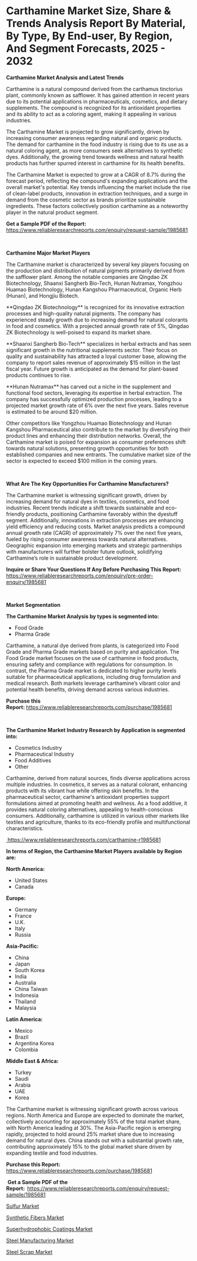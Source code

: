 <p><h1>Carthamine Market Size, Share & Trends Analysis Report By Material, By Type, By End-user, By Region, And Segment Forecasts, 2025 - 2032</h1></p><p><strong>Carthamine Market Analysis and Latest Trends</strong></p>
<p><p>Carthamine is a natural compound derived from the carthamus tinctorius plant, commonly known as safflower. It has gained attention in recent years due to its potential applications in pharmaceuticals, cosmetics, and dietary supplements. The compound is recognized for its antioxidant properties and its ability to act as a coloring agent, making it appealing in various industries.</p><p>The Carthamine Market is projected to grow significantly, driven by increasing consumer awareness regarding natural and organic products. The demand for carthamine in the food industry is rising due to its use as a natural coloring agent, as more consumers seek alternatives to synthetic dyes. Additionally, the growing trend towards wellness and natural health products has further spurred interest in carthamine for its health benefits. </p><p>The Carthamine Market is expected to grow at a CAGR of 8.7% during the forecast period, reflecting the compound's expanding applications and the overall market's potential. Key trends influencing the market include the rise of clean-label products, innovation in extraction techniques, and a surge in demand from the cosmetic sector as brands prioritize sustainable ingredients. These factors collectively position carthamine as a noteworthy player in the natural product segment.</p></p>
<p><strong>Get a Sample PDF of the Report:&nbsp;</strong> <a href="https://www.reliableresearchreports.com/enquiry/request-sample/1985681?utm_campaign=83&utm_medium=2&utm_source=Github&utm_content=ia&utm_term=01042025&utm_id=carthamine">https://www.reliableresearchreports.com/enquiry/request-sample/1985681</a></p>
<p>&nbsp;</p>
<p><strong>Carthamine Major Market Players</strong></p>
<p><p>The Carthamine market is characterized by several key players focusing on the production and distribution of natural pigments primarily derived from the safflower plant. Among the notable companies are Qingdao ZK Biotechnology, Shaanxi Sangherb Bio-Tech, Hunan Nutramax, Yongzhou Huamao Biotechnology, Hunan Kangshou Pharmaceutical, Organic Herb (Hunan), and Hongjiu Biotech.</p><p>**Qingdao ZK Biotechnology** is recognized for its innovative extraction processes and high-quality natural pigments. The company has experienced steady growth due to increasing demand for natural colorants in food and cosmetics. With a projected annual growth rate of 5%, Qingdao ZK Biotechnology is well-poised to expand its market share.</p><p>**Shaanxi Sangherb Bio-Tech** specializes in herbal extracts and has seen significant growth in the nutritional supplements sector. Their focus on quality and sustainability has attracted a loyal customer base, allowing the company to report sales revenue of approximately $15 million in the last fiscal year. Future growth is anticipated as the demand for plant-based products continues to rise.</p><p>**Hunan Nutramax** has carved out a niche in the supplement and functional food sectors, leveraging its expertise in herbal extraction. The company has successfully optimized production processes, leading to a projected market growth rate of 6% over the next five years. Sales revenue is estimated to be around $20 million.</p><p>Other competitors like Yongzhou Huamao Biotechnology and Hunan Kangshou Pharmaceutical also contribute to the market by diversifying their product lines and enhancing their distribution networks. Overall, the Carthamine market is poised for expansion as consumer preferences shift towards natural solutions, presenting growth opportunities for both established companies and new entrants. The cumulative market size of the sector is expected to exceed $100 million in the coming years.</p></p>
<p>&nbsp;</p>
<p><strong>What Are The Key Opportunities For Carthamine Manufacturers?</strong></p>
<p><p>The Carthamine market is witnessing significant growth, driven by increasing demand for natural dyes in textiles, cosmetics, and food industries. Recent trends indicate a shift towards sustainable and eco-friendly products, positioning Carthamine favorably within the dyestuff segment. Additionally, innovations in extraction processes are enhancing yield efficiency and reducing costs. Market analysis predicts a compound annual growth rate (CAGR) of approximately 7% over the next five years, fueled by rising consumer awareness towards natural alternatives. Geographic expansion into emerging markets and strategic partnerships with manufacturers will further bolster future outlook, solidifying Carthamine’s role in sustainable product development.</p></p>
<p><strong>Inquire or Share Your Questions If Any Before Purchasing This Report:</strong> <a href="https://www.reliableresearchreports.com/enquiry/pre-order-enquiry/1985681?utm_campaign=83&utm_medium=2&utm_source=Github&utm_content=ia&utm_term=01042025&utm_id=carthamine">https://www.reliableresearchreports.com/enquiry/pre-order-enquiry/1985681</a></p>
<p>&nbsp;</p>
<p><strong>Market Segmentation</strong></p>
<p><strong>The Carthamine Market Analysis by types is segmented into:</strong></p>
<p><ul><li>Food Grade</li><li>Pharma Grade</li></ul></p>
<p><p>Carthamine, a natural dye derived from plants, is categorized into Food Grade and Pharma Grade markets based on purity and application. The Food Grade market focuses on the use of carthamine in food products, ensuring safety and compliance with regulations for consumption. In contrast, the Pharma Grade market is dedicated to higher purity levels suitable for pharmaceutical applications, including drug formulation and medical research. Both markets leverage carthamine’s vibrant color and potential health benefits, driving demand across various industries.</p></p>
<p><strong>Purchase this Report:&nbsp;</strong><a href="https://www.reliableresearchreports.com/purchase/1985681?utm_campaign=83&utm_medium=2&utm_source=Github&utm_content=ia&utm_term=01042025&utm_id=carthamine">https://www.reliableresearchreports.com/purchase/1985681</a></p>
<p>&nbsp;</p>
<p><strong>The Carthamine Market Industry Research by Application is segmented into:</strong></p>
<p><ul><li>Cosmetics Industry</li><li>Pharmaceutical Industry</li><li>Food Additives</li><li>Other</li></ul></p>
<p><p>Carthamine, derived from natural sources, finds diverse applications across multiple industries. In cosmetics, it serves as a natural colorant, enhancing products with its vibrant hue while offering skin benefits. In the pharmaceutical sector, carthamine's antioxidant properties support formulations aimed at promoting health and wellness. As a food additive, it provides natural coloring alternatives, appealing to health-conscious consumers. Additionally, carthamine is utilized in various other markets like textiles and agriculture, thanks to its eco-friendly profile and multifunctional characteristics.</p></p>
<p><a href="https://www.reliableresearchreports.com/carthamine-r1985681?utm_campaign=83&utm_medium=2&utm_source=Github&utm_content=ia&utm_term=01042025&utm_id=carthamine">&nbsp;https://www.reliableresearchreports.com/carthamine-r1985681</a></p>
<p><strong>In terms of Region, the Carthamine Market Players available by Region are:</strong></p>
<p>
    <p> <strong> North America: </strong>
        <ul>
            <li>United States</li>
            <li>Canada</li>
        </ul>
        </p> 
    <p> <strong> Europe: </strong>
        <ul>
            <li>Germany</li>
            <li>France</li>
            <li>U.K.</li>
            <li>Italy</li>
            <li>Russia</li>
        </ul>
        </p> 
    <p> <strong> Asia-Pacific: </strong>
        <ul>
            <li>China</li>
            <li>Japan</li>
            <li>South Korea</li>
            <li>India</li>
            <li>Australia</li>
            <li>China Taiwan</li>
            <li>Indonesia</li>
            <li>Thailand</li>
            <li>Malaysia</li>
        </ul>
        </p> 
    <p> <strong> Latin America: </strong>
        <ul>
            <li>Mexico</li>
            <li>Brazil</li>
            <li>Argentina Korea</li>
            <li>Colombia</li>
        </ul>
        </p> 
    <p> <strong> Middle East & Africa: </strong>
        <ul>
            <li>Turkey</li>
            <li>Saudi</li>
            <li>Arabia</li>
            <li>UAE</li>
            <li>Korea</li>
        </ul>
    </p>
    </p>
<p><p>The Carthamine market is witnessing significant growth across various regions. North America and Europe are expected to dominate the market, collectively accounting for approximately 55% of the total market share, with North America leading at 30%. The Asia-Pacific region is emerging rapidly, projected to hold around 25% market share due to increasing demand for natural dyes. China stands out with a substantial growth rate, contributing approximately 15% to the global market share driven by expanding textile and food industries.</p></p>
<p><strong>Purchase this Report: </strong><a href="https://www.reliableresearchreports.com/purchase/1985681?utm_campaign=83&utm_medium=2&utm_source=Github&utm_content=ia&utm_term=01042025&utm_id=carthamine">https://www.reliableresearchreports.com/purchase/1985681</a></p>
<p>&nbsp;<strong>Get a Sample PDF of the Report:&nbsp;&nbsp;</strong><a href="https://www.reliableresearchreports.com/enquiry/request-sample/1985681?utm_campaign=83&utm_medium=2&utm_source=Github&utm_content=ia&utm_term=01042025&utm_id=carthamine">https://www.reliableresearchreports.com/enquiry/request-sample/1985681</a></p>
<p><strong></strong></p>
<p><p><a href="https://github.com/elroddrewspm/Market-Research-Report-List-1/blob/main/sulfur-market.md?utm_campaign=83&utm_medium=2&utm_source=Github&utm_content=ia&utm_term=01042025&utm_id=carthamine">Sulfur Market</a></p><p><a href="https://github.com/dukerghostki/Market-Research-Report-List-1/blob/main/synthetic-fibers-market.md?utm_campaign=83&utm_medium=2&utm_source=Github&utm_content=ia&utm_term=01042025&utm_id=carthamine">Synthetic Fibers Market</a></p><p><a href="https://github.com/helmeludu/Market-Research-Report-List-1/blob/main/superhydrophobic-coatings-market.md?utm_campaign=83&utm_medium=2&utm_source=Github&utm_content=ia&utm_term=01042025&utm_id=carthamine">Superhydrophobic Coatings Market</a></p><p><a href="https://github.com/mokeleveisel/Market-Research-Report-List-1/blob/main/steel-manufacturing-market.md?utm_campaign=83&utm_medium=2&utm_source=Github&utm_content=ia&utm_term=01042025&utm_id=carthamine">Steel Manufacturing Market</a></p><p><a href="https://github.com/baheraennika/Market-Research-Report-List-1/blob/main/steel-scrap-market.md?utm_campaign=83&utm_medium=2&utm_source=Github&utm_content=ia&utm_term=01042025&utm_id=carthamine">Steel Scrap Market</a></p></p>